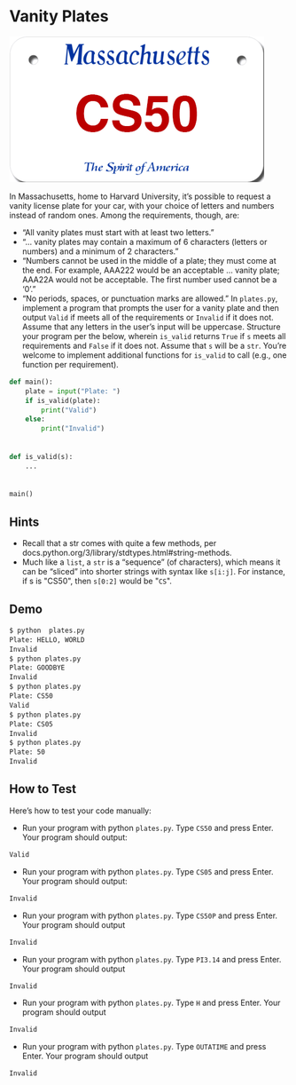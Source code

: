 # Vanity Plates

![Alt text](plate.png)

In Massachusetts, home to Harvard University, it’s possible to request a vanity license plate for your car, with your choice of letters and numbers instead of random ones. Among the requirements, though, are:

- “All vanity plates must start with at least two letters.”
- “… vanity plates may contain a maximum of 6 characters (letters or numbers) and a minimum of 2 characters.”
- “Numbers cannot be used in the middle of a plate; they must come at the end. For example, AAA222 would be an acceptable … vanity plate; AAA22A would not be acceptable. The first number used cannot be a ‘0’.”
- “No periods, spaces, or punctuation marks are allowed.”
In `plates.py`, implement a program that prompts the user for a vanity plate and then output `Valid` if meets all of the requirements or `Invalid` if it does not. Assume that any letters in the user’s input will be uppercase. Structure your program per the below, wherein `is_valid` returns `True` if `s` meets all requirements and `False` if it does not. Assume that `s` will be a `str`. You’re welcome to implement additional functions for `is_valid` to call (e.g., one function per requirement).

```python
def main():
    plate = input("Plate: ")
    if is_valid(plate):
        print("Valid")
    else:
        print("Invalid")


def is_valid(s):
    ...


main()
```

## Hints

- Recall that a str comes with quite a few methods, per docs.python.org/3/library/stdtypes.html#string-methods.
- Much like a `list`, a `str` is a “sequence” (of characters), which means it can be “sliced” into shorter strings with syntax like `s[i:j]`. For instance, if s is "CS50", then `s[0:2]` would be "`CS`".


## Demo

```bash
$ python  plates.py
Plate: HELLO, WORLD
Invalid
$ python plates.py
Plate: GOODBYE
Invalid
$ python plates.py
Plate: CS50
Valid
$ python plates.py
Plate: CS05
Invalid
$ python plates.py
Plate: 50
Invalid
```

## How to Test

Here’s how to test your code manually:

- Run your program with python `plates.py`. Type `CS50` and press Enter. Your program should output:

```bash
Valid
```

- Run your program with python `plates.py`. Type `CS05` and press Enter. Your program should output:

```bash
Invalid
```

- Run your program with python `plates.py`. Type `CS50P` and press Enter. Your program should output

```bash
Invalid
```

- Run your program with python `plates.py`. Type `PI3.14` and press Enter. Your program should output

```bash
Invalid
```

- Run your program with python `plates.py`. Type `H` and press Enter. Your program should output

```bash
Invalid
```

- Run your program with python `plates.py`. Type `OUTATIME` and press Enter. Your program should output

```bash
Invalid
```
